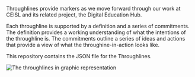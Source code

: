 Throughlines provide markers as we move forward through our work at CEISL and its related project, the Digital Education Hub.

Each throughline is supported by a definition and a series of commitments. The definition provides a working understanding of what the intentions of the throughline is. The commitments outline a series of ideas and actions that provide a view of what the throughine-in-action looks like.

This repository contains the JSON file for the Throughlines.

![The throughlines in graphic representation]([throughlines-graphic.png](https://raw.githubusercontent.com/jeremyfprice/ceisl-deh_throughlines/main/throughlines_graphic.png)https://raw.githubusercontent.com/jeremyfprice/ceisl-deh_throughlines/main/throughlines_graphic.png)
